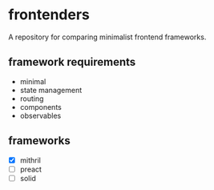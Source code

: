 # frontenders

A repository for comparing minimalist frontend frameworks.

## framework requirements

- minimal
- state management
- routing
- components
- observables

## frameworks

- [x] mithril
- [ ] preact
- [ ] solid
